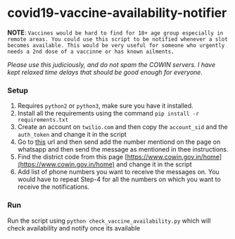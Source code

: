 # covid19-vaccine-availability-notifier

**NOTE**: `Vaccines would be hard to find for 18+ age group especially in remote areas. You could use this script to be notified whenever a slot becomes available. This would be very useful for someone who urgently needs a 2nd dose of a vaccinne or has known ailments.`

*Please use this judiciously, and do not spam the COWIN servers. I have kept relaxed time delays that should be good enough for everyone.*

### Setup
1. Requires `python2` or `python3`, make sure you have it installed.
2. Install all the requirements using the command `pip install -r requirements.txt`
3. Create an account on `twilio.com` and then copy the `account_sid` and the `auth_token` and change it in the script
4. Go to [this](https://console.twilio.com/us1/develop/sms/try-it-out/whatsapp-learn?frameUrl=%2Fconsole%2Fsms%2Fwhatsapp%2Flearn%3Fx-target-region%3Dus1) url and then send add the number mentiond on the page on whatsapp and then send the message as mentioned in thee instructions.
5. Find the district code from this page [https://www.cowin.gov.in/home](https://www.cowin.gov.in/home) and change it in the script
6. Add list of phone numbers you want to receive the messages on. You would have to repeat Step-4 for all the numbers on which you want to receive the notifications.


### Run
Run the script using `python check_vaccine_availability.py` which will check availability and notify once its available

